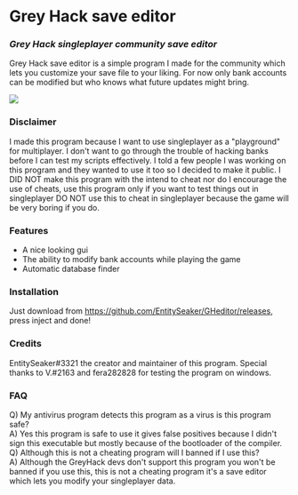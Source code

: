 # Grey Hack save editor
### _Grey Hack singleplayer community save editor_
Grey Hack save editor is a simple program I made for the community which lets you customize your save file to your liking.
For now only bank accounts can be modified but who knows what future updates might bring.

[![](https://cdn.discordapp.com/attachments/780723099863613450/811962452669104178/unknown.png)]()
### Disclaimer
I made this program because I want to use singleplayer as a "playground" for multiplayer. I don't want to go through the trouble of hacking banks before I can test my scripts effectively. I told a few people I was working on this program and they wanted to use it too so I decided to make it public. I DID NOT make this program with the intend to cheat nor do I encourage the use of cheats, use this program only if you want to test things out in singleplayer DO NOT use this to cheat in singleplayer because the game will be very boring if you do.

### Features
- A nice looking gui
- The ability to modify bank accounts while playing the game
- Automatic database finder

### Installation
Just download from https://github.com/EntitySeaker/GHeditor/releases, press inject and done!

### Credits
EntitySeaker#3321 the creator and maintainer of this program.
Special thanks to V.#2163 and fera282828 for testing the program on windows.

### FAQ
Q) My antivirus program detects this program as a virus is this program safe?       
A) Yes this program is safe to use it gives false positives because I didn't sign this executable but mostly because of the bootloader of the compiler.    
Q) Although this is not a cheating program will I banned if I use this?    
A) Although the GreyHack devs don't support this program you won't be banned if you use this, this is not a cheating program it's a save editor which lets you modify your singleplayer data.

